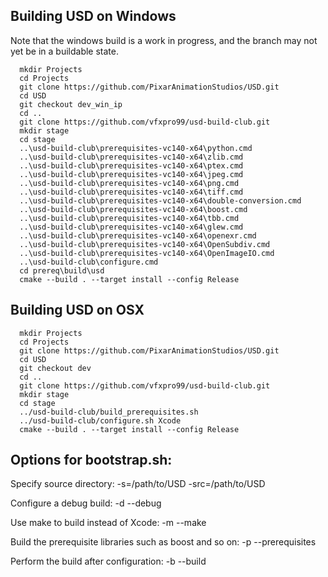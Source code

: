 
Building USD on Windows
-----------------------
Note that the windows build is a work in progress, and the 
branch may not yet be in a buildable state.
```
  mkdir Projects
  cd Projects
  git clone https://github.com/PixarAnimationStudios/USD.git
  cd USD
  git checkout dev_win_ip
  cd ..
  git clone https://github.com/vfxpro99/usd-build-club.git
  mkdir stage
  cd stage
  ..\usd-build-club\prerequisites-vc140-x64\python.cmd
  ..\usd-build-club\prerequisites-vc140-x64\zlib.cmd
  ..\usd-build-club\prerequisites-vc140-x64\ptex.cmd
  ..\usd-build-club\prerequisites-vc140-x64\jpeg.cmd
  ..\usd-build-club\prerequisites-vc140-x64\png.cmd
  ..\usd-build-club\prerequisites-vc140-x64\tiff.cmd
  ..\usd-build-club\prerequisites-vc140-x64\double-conversion.cmd
  ..\usd-build-club\prerequisites-vc140-x64\boost.cmd
  ..\usd-build-club\prerequisites-vc140-x64\tbb.cmd
  ..\usd-build-club\prerequisites-vc140-x64\glew.cmd
  ..\usd-build-club\prerequisites-vc140-x64\openexr.cmd
  ..\usd-build-club\prerequisites-vc140-x64\OpenSubdiv.cmd
  ..\usd-build-club\prerequisites-vc140-x64\OpenImageIO.cmd
  ..\usd-build-club\configure.cmd
  cd prereq\build\usd
  cmake --build . --target install --config Release
```

Building USD on OSX
-------------------

```
  mkdir Projects
  cd Projects
  git clone https://github.com/PixarAnimationStudios/USD.git
  cd USD
  git checkout dev
  cd ..
  git clone https://github.com/vfxpro99/usd-build-club.git
  mkdir stage
  cd stage
  ../usd-build-club/build_prerequisites.sh
  ../usd-build-club/configure.sh Xcode
  cmake --build . --target install --config Release
```

Options for bootstrap.sh:
-------------------------

Specify source directory:
  -s=/path/to/USD
  -src=/path/to/USD

Configure a debug build:
  -d --debug

Use make to build instead of Xcode:
  -m --make

Build the prerequisite libraries such as boost and so on:
  -p --prerequisites

Perform the build after configuration:
  -b --build

